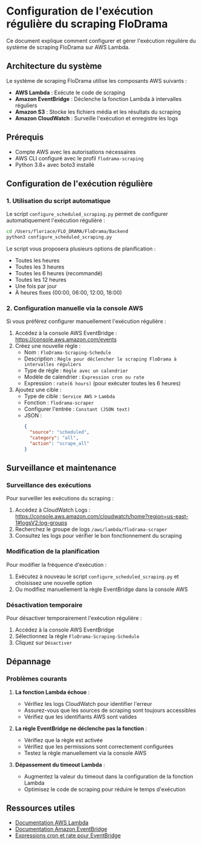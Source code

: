 # Configuration de l'exécution régulière du scraping FloDrama

Ce document explique comment configurer et gérer l'exécution régulière du système de scraping FloDrama sur AWS Lambda.

## Architecture du système

Le système de scraping FloDrama utilise les composants AWS suivants :

- **AWS Lambda** : Exécute le code de scraping
- **Amazon EventBridge** : Déclenche la fonction Lambda à intervalles réguliers
- **Amazon S3** : Stocke les fichiers média et les résultats du scraping
- **Amazon CloudWatch** : Surveille l'exécution et enregistre les logs

## Prérequis

- Compte AWS avec les autorisations nécessaires
- AWS CLI configuré avec le profil `flodrama-scraping`
- Python 3.8+ avec boto3 installé

## Configuration de l'exécution régulière

### 1. Utilisation du script automatique

Le script `configure_scheduled_scraping.py` permet de configurer automatiquement l'exécution régulière :

```bash
cd /Users/floriace/FLO_DRAMA/FloDrama/Backend
python3 configure_scheduled_scraping.py
```

Le script vous proposera plusieurs options de planification :
- Toutes les heures
- Toutes les 3 heures
- Toutes les 6 heures (recommandé)
- Toutes les 12 heures
- Une fois par jour
- À heures fixes (00:00, 06:00, 12:00, 18:00)

### 2. Configuration manuelle via la console AWS

Si vous préférez configurer manuellement l'exécution régulière :

1. Accédez à la console AWS EventBridge : https://console.aws.amazon.com/events
2. Créez une nouvelle règle :
   - Nom : `FloDrama-Scraping-Schedule`
   - Description : `Règle pour déclencher le scraping FloDrama à intervalles réguliers`
   - Type de règle : `Règle avec un calendrier`
   - Modèle de calendrier : `Expression cron ou rate`
   - Expression : `rate(6 hours)` (pour exécuter toutes les 6 heures)
3. Ajoutez une cible :
   - Type de cible : `Service AWS` > `Lambda`
   - Fonction : `flodrama-scraper`
   - Configurer l'entrée : `Constant (JSON text)`
   - JSON :
     ```json
     {
       "source": "scheduled",
       "category": "all",
       "action": "scrape_all"
     }
     ```

## Surveillance et maintenance

### Surveillance des exécutions

Pour surveiller les exécutions du scraping :

1. Accédez à CloudWatch Logs : https://console.aws.amazon.com/cloudwatch/home?region=us-east-1#logsV2:log-groups
2. Recherchez le groupe de logs `/aws/lambda/flodrama-scraper`
3. Consultez les logs pour vérifier le bon fonctionnement du scraping

### Modification de la planification

Pour modifier la fréquence d'exécution :

1. Exécutez à nouveau le script `configure_scheduled_scraping.py` et choisissez une nouvelle option
2. Ou modifiez manuellement la règle EventBridge dans la console AWS

### Désactivation temporaire

Pour désactiver temporairement l'exécution régulière :

1. Accédez à la console AWS EventBridge
2. Sélectionnez la règle `FloDrama-Scraping-Schedule`
3. Cliquez sur `Désactiver`

## Dépannage

### Problèmes courants

1. **La fonction Lambda échoue** :
   - Vérifiez les logs CloudWatch pour identifier l'erreur
   - Assurez-vous que les sources de scraping sont toujours accessibles
   - Vérifiez que les identifiants AWS sont valides

2. **La règle EventBridge ne déclenche pas la fonction** :
   - Vérifiez que la règle est activée
   - Vérifiez que les permissions sont correctement configurées
   - Testez la règle manuellement via la console AWS

3. **Dépassement du timeout Lambda** :
   - Augmentez la valeur du timeout dans la configuration de la fonction Lambda
   - Optimisez le code de scraping pour réduire le temps d'exécution

## Ressources utiles

- [Documentation AWS Lambda](https://docs.aws.amazon.com/lambda/latest/dg/welcome.html)
- [Documentation Amazon EventBridge](https://docs.aws.amazon.com/eventbridge/latest/userguide/eb-what-is.html)
- [Expressions cron et rate pour EventBridge](https://docs.aws.amazon.com/eventbridge/latest/userguide/eb-create-rule-schedule.html)
